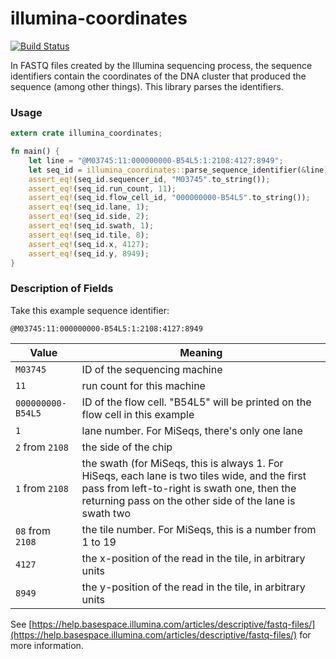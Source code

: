 # illumina-coordinates

[![Build Status](https://travis-ci.org/jimrybarski/illumina-coordinates.svg?branch=master)](https://travis-ci.org/jimrybarski/illumina-coordinates)

In FASTQ files created by the Illumina sequencing process, the sequence identifiers contain the coordinates of the DNA
cluster that produced the sequence (among other things). This library parses the identifiers.

### Usage

```rust
extern crate illumina_coordinates;

fn main() {
    let line = "@M03745:11:000000000-B54L5:1:2108:4127:8949";
    let seq_id = illumina_coordinates::parse_sequence_identifier(&line).unwrap();
    assert_eq!(seq_id.sequencer_id, "M03745".to_string());
    assert_eq!(seq_id.run_count, 11);
    assert_eq!(seq_id.flow_cell_id, "000000000-B54L5".to_string());
    assert_eq!(seq_id.lane, 1);
    assert_eq!(seq_id.side, 2);
    assert_eq!(seq_id.swath, 1);
    assert_eq!(seq_id.tile, 8);
    assert_eq!(seq_id.x, 4127);
    assert_eq!(seq_id.y, 8949);
}
```

### Description of Fields

Take this example sequence identifier:

`@M03745:11:000000000-B54L5:1:2108:4127:8949`

| Value | Meaning |
| --- | --- |
| `M03745` | ID of the sequencing machine |
| `11` | run count for this machine |
| `000000000-B54L5` | ID of the flow cell. "B54L5" will be printed on the flow cell in this example |
| `1` | lane number. For MiSeqs, there's only one lane |
| `2` from `2108` | the side of the chip |
| `1` from `2108` | the swath (for MiSeqs, this is always 1. For HiSeqs, each lane is two tiles wide, and the first pass from left-to-right is swath one, then the returning pass on the other side of the lane is swath two |
| `08` from `2108` | the tile number. For MiSeqs, this is a number from 1 to 19 |
| `4127` | the x-position of the read in the tile, in arbitrary units |
| `8949` | the y-position of the read in the tile, in arbitrary units |

See [https://help.basespace.illumina.com/articles/descriptive/fastq-files/](https://help.basespace.illumina.com/articles/descriptive/fastq-files/) for more information.
